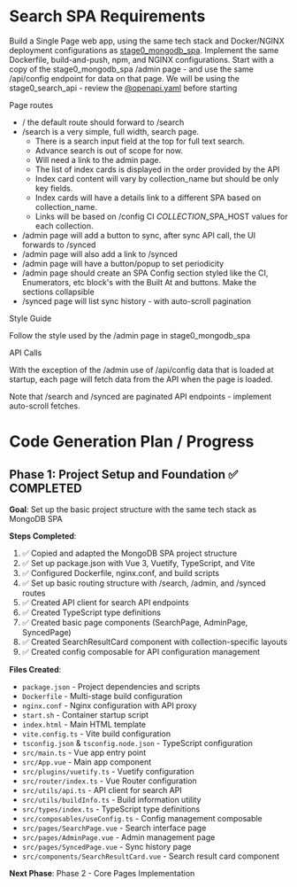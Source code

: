 # Search SPA Requirements

Build a Single Page web app, using the same tech stack and Docker/NGINX deployment configurations 
as [stage0_mongodb_spa](../stage0_mongodb_spa/). Implement the same Dockerfile, build-and-push, npm, and NGINX configurations. Start with a copy of the stage0_mongodb_spa /admin page - and use the same /api/config endpoint for data on that page. We will be using the stage0_search_api - review the
[@openapi.yaml](../stage0_search_api/docs/openapi.yaml) before starting

Page routes
- / the default route should forward to /search
- /search is a very simple, full width, search page. 
    - There is a search input field at the top for full text search.
    - Advance search is out of scope for now.
    - Will need a link to the admin page.
    - The list of index cards is displayed in the order provided by the API
    - Index card content will vary by collection_name but should be only key fields.
    - Index cards will have a details link to a different SPA based on collection_name.
    - Links will be based on /config CI *COLLECTION*_SPA_HOST values for each collection. 
- /admin page will add a button to sync, after sync API call, the UI forwards to /synced
- /admin page will also add a link to /synced
- /admin page will have a button/popup to set periodicity
- /admin page should create an SPA Config section styled like the CI, Enumerators, etc block's with the Built At and buttons. Make the sections collapsible 
- /synced page will list sync history - with auto-scroll pagination

Style Guide

Follow the style used by the /admin page in stage0_mongodb_spa

API Calls

With the exception of the /admin use of /api/config data that is loaded at startup, each page will fetch data from the API when the page is loaded. 

Note that /search and /synced are paginated API endpoints - implement auto-scroll fetches.

# Code Generation Plan / Progress

## Phase 1: Project Setup and Foundation ✅ COMPLETED

**Goal**: Set up the basic project structure with the same tech stack as MongoDB SPA

**Steps Completed**:
1. ✅ Copied and adapted the MongoDB SPA project structure
2. ✅ Set up package.json with Vue 3, Vuetify, TypeScript, and Vite
3. ✅ Configured Dockerfile, nginx.conf, and build scripts
4. ✅ Set up basic routing structure with /search, /admin, and /synced routes
5. ✅ Created API client for search API endpoints
6. ✅ Created TypeScript type definitions
7. ✅ Created basic page components (SearchPage, AdminPage, SyncedPage)
8. ✅ Created SearchResultCard component with collection-specific layouts
9. ✅ Created config composable for API configuration management

**Files Created**:
- `package.json` - Project dependencies and scripts
- `Dockerfile` - Multi-stage build configuration
- `nginx.conf` - Nginx configuration with API proxy
- `start.sh` - Container startup script
- `index.html` - Main HTML template
- `vite.config.ts` - Vite build configuration
- `tsconfig.json` & `tsconfig.node.json` - TypeScript configuration
- `src/main.ts` - Vue app entry point
- `src/App.vue` - Main app component
- `src/plugins/vuetify.ts` - Vuetify configuration
- `src/router/index.ts` - Vue Router configuration
- `src/utils/api.ts` - API client for search API
- `src/utils/buildInfo.ts` - Build information utility
- `src/types/index.ts` - TypeScript type definitions
- `src/composables/useConfig.ts` - Config management composable
- `src/pages/SearchPage.vue` - Search interface page
- `src/pages/AdminPage.vue` - Admin management page
- `src/pages/SyncedPage.vue` - Sync history page
- `src/components/SearchResultCard.vue` - Search result card component

**Next Phase**: Phase 2 - Core Pages Implementation